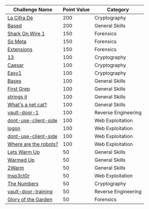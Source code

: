 |Challenge Name|Point Value|Category|
|------------------|----|------------------|
|<a href="https://github.com/QPalmer/Pico-Gym-Write-Ups/tree/master/cryptography/la_cifra_de">La Cifra De</a>|200|Cryptography|
|<a href="https://github.com/QPalmer/Pico-Gym-Write-Ups/tree/master/general_skills/based">Based</a>|200|General Skills|
|<a href="https://github.com/QPalmer/Pico-Gym-Write-Ups/tree/master/forensics/shark_on_wire_1">Shark On Wire 1</a>|150|Forensics|
|<a href="https://github.com/QPalmer/Pico-Gym-Write-Ups/tree/master/forensics/so_meta">So Meta</a>|150|Forensics|
|<a href="https://github.com/QPalmer/Pico-Gym-Write-Ups/tree/master/forensics/extensions">Extensions</a>|150|Forensics|
|<a href="https://github.com/QPalmer/Pico-Gym-Write-Ups/tree/master/cryptography/13">13</a>|100|Cryptography|
|<a href="https://github.com/QPalmer/Pico-Gym-Write-Ups/tree/master/cryptography/caesar">Caesar</a>|100|Cryptography|
|<a href="https://github.com/QPalmer/Pico-Gym-Write-Ups/tree/master/cryptography/easy1">Easy1</a>|100|Cryptography|
|<a href="https://github.com/QPalmer/Pico-Gym-Write-Ups/tree/master/general_skills/bases">Bases</a>|100|General Skills|
|<a href="https://github.com/QPalmer/Pico-Gym-Write-Ups/tree/master/general_skills/first_grep">First Grep</a>|100|General Skills|
|<a href="https://github.com/QPalmer/Pico-Gym-Write-Ups/tree/master/general_skills/strings_it">strings it</a>|100|General Skills|
|<a href="https://github.com/QPalmer/Pico-Gym-Write-Ups/tree/master/general_skills/whats_a_net_cat">What's a net cat?</a>|100|General Skills|
|<a href="https://github.com/QPalmer/Pico-Gym-Write-Ups/tree/master/reverse_engineering/vault-door-1">vault-door-1</a>|100|Reverse Engineering|
|<a href="https://github.com/QPalmer/Pico-Gym-Write-Ups/tree/master/web_exploitation/dont_use_client_side">dont-use-client-side</a>|100|Web Exploitation|
|<a href="https://github.com/QPalmer/Pico-Gym-Write-Ups/tree/master/web_exploitation/logon">logon</a>|100|Web Exploitation|
|<a href="https://github.com/QPalmer/Pico-Gym-Write-Ups/tree/master/web_exploitation/dont_use_client_side">dont-use-client-side</a>|100|Web Exploitation|
|<a href="https://github.com/QPalmer/Pico-Gym-Write-Ups/tree/master/web_exploitation/where_are_the_robots">Where are the robots?</a>|100|Web Exploitation|
|<a href="https://github.com/QPalmer/Pico-Gym-Write-Ups/tree/master/general_skills/lets_warm_up">Lets Warm Up</a>|50|General Skills|
|<a href="https://github.com/QPalmer/Pico-Gym-Write-Ups/tree/master/general_skills/warmed_up">Warmed Up|50|General Skills|
|<a href="https://github.com/QPalmer/Pico-Gym-Write-Ups/tree/master/general_skills/2warm">2Warm|50|General Skills|
|<a href="https://github.com/QPalmer/Pico-Gym-Write-Ups/tree/master/web_exploitation/insp3ct0r">Insp3ct0r|50|Web Exploitation|
|<a href="https://github.com/QPalmer/Pico-Gym-Write-Ups/tree/master/cryptography/the_numbers">The Numbers|50|Cryptography|
|<a href="https://github.com/QPalmer/Pico-Gym-Write-Ups/tree/master/reverse_engineering/vault-door-training">vault-door-training|50|Reverse Engineering|
|<a href="https://github.com/QPalmer/Pico-Gym-Write-Ups/tree/master/forensics/glory_of_the_garden">Glory of the Garden|50|Forensics|




